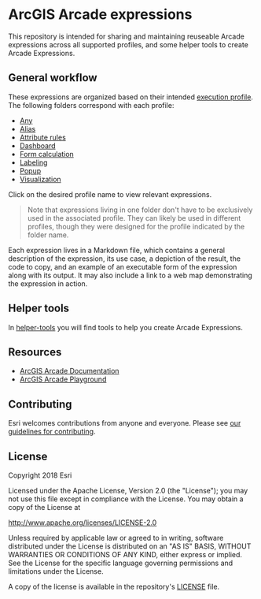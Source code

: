# ArcGIS Arcade expressions

This repository is intended for sharing and maintaining reuseable Arcade expressions across all supported profiles, and some helper tools to create Arcade Expressions.

## General workflow

These expressions are organized based on their intended [execution profile](https://developers.arcgis.com/arcade/guide/profiles/). The following folders correspond with each profile:

* [Any](./any)
* [Alias](./alias)
* [Attribute rules](./attribute-rules)
* [Dashboard](./dashboard)
* [Form calculation](./form_calculation/)
* [Labeling](./labeling)
* [Popup](./popup)
* [Visualization](./visualization)

Click on the desired profile name to view relevant expressions.

> Note that expressions living in one folder don't have to be exclusively used in the associated profile. They can likely be used in different profiles, though they were designed for the profile indicated by the folder name.

Each expression lives in a Markdown file, which contains a general description of the expression, its use case, a depiction of the result, the code to copy, and an example of an executable form of the expression along with its output. It may also include a link to a web map demonstrating the expression in action.

## Helper tools

In [helper-tools](./helper-tools/) you will find tools to help you create Arcade Expressions.

## Resources

* [ArcGIS Arcade Documentation](https://developers.arcgis.com/arcade/guide/)
* [ArcGIS Arcade Playground](https://developers.arcgis.com/arcade/playground/)

## Contributing

Esri welcomes contributions from anyone and everyone. Please see [our guidelines for contributing](./CONTRIBUTING.md).

## License

Copyright 2018 Esri

Licensed under the Apache License, Version 2.0 (the "License");
you may not use this file except in compliance with the License.
You may obtain a copy of the License at

   http://www.apache.org/licenses/LICENSE-2.0

Unless required by applicable law or agreed to in writing, software
distributed under the License is distributed on an "AS IS" BASIS,
WITHOUT WARRANTIES OR CONDITIONS OF ANY KIND, either express or implied.
See the License for the specific language governing permissions and
limitations under the License.

A copy of the license is available in the repository's [LICENSE](LICENSE) file.
